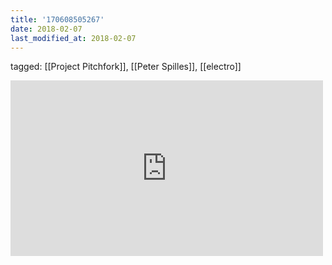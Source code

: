 ```yaml
---
title: '170608505267'
date: 2018-02-07
last_modified_at: 2018-02-07
---
```

tagged: [[Project Pitchfork]], [[Peter Spilles]], [[electro]]
<iframe allow="accelerometer; autoplay; clipboard-write; encrypted-media; gyroscope; picture-in-picture" allowfullscreen="" frameborder="0" height="281" id="youtube_iframe" src="https://www.youtube.com/embed/fYTs1EnLvcQ?feature=oembed&amp;enablejsapi=1&amp;origin=https://safe.txmblr.com&amp;wmode=opaque" width="500"></iframe>